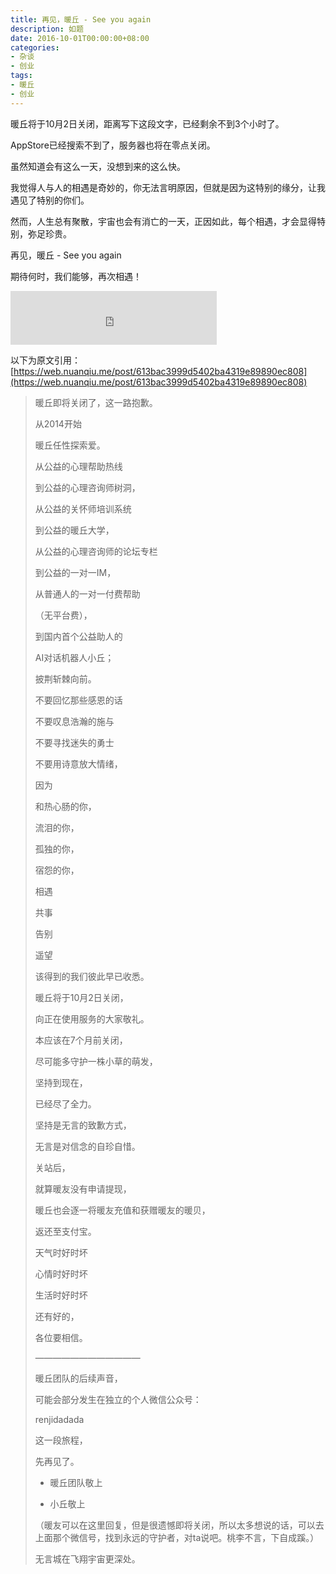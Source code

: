 ```yaml
---
title: 再见，暖丘 - See you again
description: 如题
date: 2016-10-01T00:00:00+08:00
categories:
- 杂谈
- 创业
tags:
- 暖丘
- 创业
---
```


暖丘将于10月2日关闭，距离写下这段文字，已经剩余不到3个小时了。

AppStore已经搜索不到了，服务器也将在零点关闭。

虽然知道会有这么一天，没想到来的这么快。

我觉得人与人的相遇是奇妙的，你无法言明原因，但就是因为这特别的缘分，让我遇见了特别的你们。

然而，人生总有聚散，宇宙也会有消亡的一天，正因如此，每个相遇，才会显得特别，弥足珍贵。

再见，暖丘 - See you again

期待何时，我们能够，再次相遇！

<iframe frameborder="no" border="0" marginwidth="0" marginheight="0" width=330 height=86 src="http://music.163.com/outchain/player?type=2&id=30953009&auto=1&height=66"></iframe>

以下为原文引用：[https://web.nuanqiu.me/post/613bac3999d5402ba4319e89890ec808](https://web.nuanqiu.me/post/613bac3999d5402ba4319e89890ec808)

> 暖丘即将关闭了，这一路抱歉。
>
>
> 从2014开始
>
> 暖丘任性探索爱。
>
>
>
> 从公益的心理帮助热线
>
> 到公益的心理咨询师树洞，
>
>
>
> 从公益的关怀师培训系统
>
> 到公益的暖丘大学，
>
>
>
> 从公益的心理咨询师的论坛专栏
>
> 到公益的一对一IM，
>
>
>
> 从普通人的一对一付费帮助
>
> （无平台费），
>
> 到国内首个公益助人的
>
> AI对话机器人小丘；
>
>
>
> 披荆斩棘向前。
>
>
>
> 不要回忆那些感恩的话
>
> 不要叹息浩瀚的施与
>
> 不要寻找迷失的勇士
>
> 不要用诗意放大情绪，
>
>
>
> 因为
>
> 和热心肠的你，
>
> 流泪的你，
>
> 孤独的你，
>
> 宿怨的你，
>
>
>
> 相遇
>
> 共事
>
> 告别
>
> 遥望
>
>
>
> 该得到的我们彼此早已收悉。
>
>
>
>
>
>
>
> 暖丘将于10月2日关闭，
>
> 向正在使用服务的大家敬礼。
>
>
>
> 本应该在7个月前关闭，
>
> 尽可能多守护一株小草的萌发，
>
> 坚持到现在，
>
> 已经尽了全力。
>
>
>
> 坚持是无言的致歉方式，
>
> 无言是对信念的自珍自惜。
>
>
>
> 关站后，
>
> 就算暖友没有申请提现，
>
> 暖丘也会逐一将暖友充值和获赠暖友的暖贝，
>
> 返还至支付宝。
>
>
>
>
>
> 天气时好时坏
>
> 心情时好时坏
>
> 生活时好时坏
>
> 还有好的，
>
> 各位要相信。
>
>
>
>
>
> ————————————
>
>
>
> 暖丘团队的后续声音，
>
> 可能会部分发生在独立的个人微信公众号：
>
> renjidadada
>
>
>
> 这一段旅程，
>
> 先再见了。
>
>
>
> - 暖丘团队敬上
>
> - 小丘敬上
>
>
>
> （暖友可以在这里回复，但是很遗憾即将关闭，所以太多想说的话，可以去上面那个微信号，找到永远的守护者，对ta说吧。桃李不言，下自成蹊。）
>
>
>
> 无言城在飞翔宇宙更深处。
